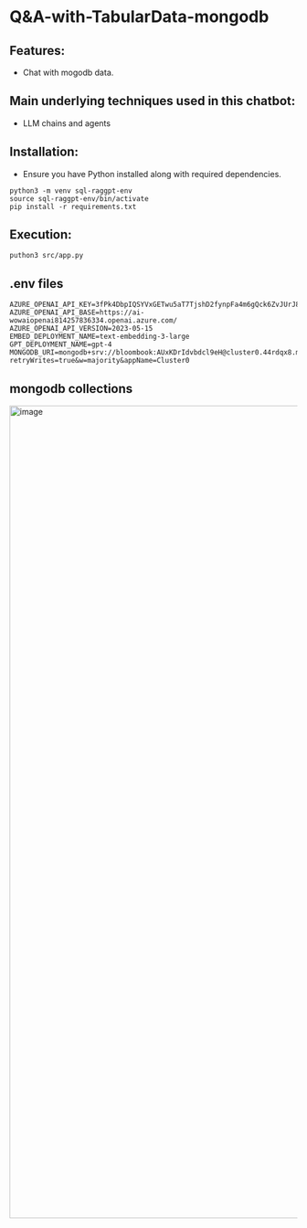 # Q&A-with-TabularData-mongodb

## Features:

- Chat with mogodb data.

## Main underlying techniques used in this chatbot:

- LLM chains and agents

## Installation:

- Ensure you have Python installed along with required dependencies.

```
python3 -m venv sql-raggpt-env
source sql-raggpt-env/bin/activate
pip install -r requirements.txt
```

## Execution:
```
puthon3 src/app.py
```

## .env files

```
AZURE_OPENAI_API_KEY=3fPk4DbpIQSYVxGETwu5aT7TjshD2fynpFa4m6gQck6ZvJUrJ8W0JQQJ99BBACHYHv6XJ3w3AAAAACOGC2pJ
AZURE_OPENAI_API_BASE=https://ai-wowaiopenai814257836334.openai.azure.com/
AZURE_OPENAI_API_VERSION=2023-05-15
EMBED_DEPLOYMENT_NAME=text-embedding-3-large
GPT_DEPLOYMENT_NAME=gpt-4
MONGODB_URI=mongodb+srv://bloombook:AUxKDrIdvbdcl9eH@cluster0.44rdqx8.mongodb.net/?retryWrites=true&w=majority&appName=Cluster0
```

## mongodb collections

<img width="1423" alt="image" src="https://github.com/user-attachments/assets/0d0baa38-082e-4b45-8262-f0f9725b5e25" />

